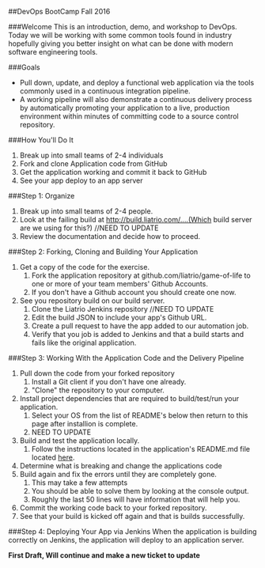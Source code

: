 ##DevOps BootCamp Fall 2016

###Welcome
This is an introduction, demo, and workshop to DevOps. Today we will be working
with some common tools found in industry hopefully giving you better insight on
what can be done with modern software engineering tools.

###Goals
* Pull down, update, and deploy a functional web application via the tools commonly used in a continuous integration pipeline.
* A working pipeline will also demonstrate a continuous delivery process by automatically promoting your application to a live, production environment within minutes of committing code to a source control repository.

###How You'll Do It
1. Break up into small teams of 2-4 individuals
2. Fork and clone Application code from GitHub
3. Get the application working and commit it back to GitHub
4. See your app deploy to an app server

###Step 1: Organize
1. Break up into small teams of 2-4 people.
2. Look at the failing build at http://build.liatrio.com/....(Which build server are we using for this?) //NEED TO UPDATE
3. Review the documentation and decide how to proceed.

###Step 2: Forking, Cloning and Building Your Application
1. Get a copy of the code for the exercise.
   1. Fork the application repository at github.com/liatrio/game-of-life to one or more of your team members' Github Accounts.
   2. If you don't have a Github account you should create one now.
2. See you repository build on our build server.
   1. Clone the Liatrio Jenkins repository //NEED TO UPDATE
   2. Edit the build JSON to include your app's Github URL.
   3. Create a pull request to have the app added to our automation job.
   4. Verify that you job is added to Jenkins and that a build starts and fails like the original application.

###Step 3: Working With the Application Code and the Delivery Pipeline
1. Pull down the code from your forked repository
   1. Install a Git client if you don't have one already.
   2. "Clone" the repository to your computer.
2. Install project dependencies that are required to build/test/run your application.
   1. Select your OS from the list of README's below then return to this page after installion is complete.
   2. NEED TO UPDATE
3. Build and test the application locally.
   1. Follow the instructions located in the application's README.md file located [here](/orig_README.markdown).
4. Determine what is breaking and change the applications code
5. Build again and fix the errors until they are completely gone.
   1. This may take a few attempts
   2.  You should be able to solve them by looking at the console output.
   3. Roughly the last 50 lines will have information that will help you.
6. Commit the working code back to your forked repository.
7. See that your build is kicked off again and that is builds successfully.

###Step 4: Deploying Your App via Jenkins
 When the application is building correctly on Jenkins, the application will deploy to an application server.

**First Draft, Will continue and make a new ticket to update**
